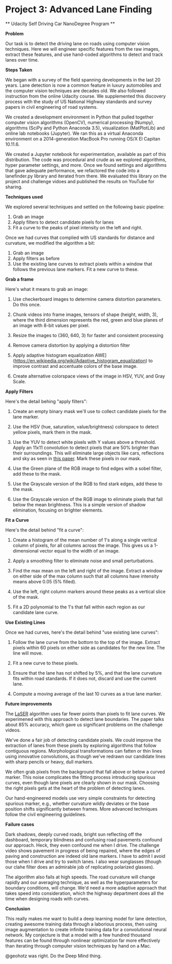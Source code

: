 
# Project 3: Advanced Lane Finding

** Udacity Self Driving Car NanoDegree Program **

**Problem**

Our task is to detect the driving lane on roads using computer vision
techniques.  Here we will engineer specific features from the raw images,
extract these features, and use hand-coded algorithms to detect and track
lanes over time.

**Steps Taken**

We began with a survey of the field spanning developments in the last
20 years.  Lane detection is now a common feature in luxury automobiles
and the computer vision techniques are decades old.  We also followed
instruction from the online Udacity course.   We supplemented this discovery
process with the study of US National Highway standards and survey
papers in civil engineering of road systems.

We created a development environment in Python that pulled together
computer vision algorithms (OpenCV), numerical processing (Numpy),
algorithms (SciPy and Python Anaconda 3.5), visualization (MatPlotLib) and
online lab notebooks (Jupyter).  We ran this as a virtual Anaconda environment
on a 2014-generation MacBook Pro running OS/X El Capitan 10.11.6.

We created a Jupyter notebook for experimentation, available as part of 
this distribution.  The code was procedural and crude as we explored algorithms,
hyper parameter settings, and more.  Once we found settings and algorithms
that gave adequate performance, we refactored the code into a lanefinder.py
library and iterated from there.  We evaluated this library on the project and challenge vidoes and published the results on YouTube for sharing.

**Techniques used**

We explored several techniques and settled on the following basic pipeline:

1. Grab an image
2. Apply filters to detect candidate pixels for lanes
3. Fit a curve to the peaks of pixel intensity on the left and right.

Once we had curves that complied with US standards for distance and curvature,
we modified the algorithm a bit:

1. Grab an image
2. Apply filters as before
3. Use the existing lane curves to extract pixels within a window 
that follows the previous lane markers.  Fit a new curve to these.

**Grab a frame**

Here's what it means to grab an image:

1. Use checkerboard images to determine camera distortion parameters.  Do this
once.

2. Chunk videos into frame images, tensors of shape (height, width, 3),
where the third dimension represents the red, green and blue planes
of an image with 8-bit values per pixel.

3. Resize the images to (360, 640, 3) for faster and consistent processing

4. Remove camera distortion by applying a distortion filter

5. Apply adaptive histogram equalization
AWE](https://en.wikipedia.org/wiki/Adaptive_histogram_equalization) to improve
contrast and accentuate colors of the base image.

6. Create alternative colorspace views of the image in HSV, YUV, and Gray Scale.

**Apply Filters**

Here's the detail behing "apply filters":

1. Create an empty binary mask we'll use to collect candidate pixels for the
lane marker.

2. Use the HSV (hue, saturation, value/brightness) colorspace to detect
yellow pixels, mark them in the mask.

3. Use the YUV to detect white pixels with Y values above a threshold.  Apply an
11x11 convolution to detect pixels that are 50% brighter than their surroundings.
This will eliminate large objects like cars, reflections and sky as seen in
[this paper](https://www.researchgate.net/publication/275963307_Real-Time_Lane_Detection_and_Rear-End_Collision_Warning_System_on_a_Mobile_Computing_Platform).  Mark these
pixels in our mask.

4. Use the Green plane of the RGB image to find edges with a sobel
filter, add these to the mask.

5. Use the Grayscale version of the RGB to find stark edges, add
these to the mask.

6. Use the Grayscale version of the RGB image to eliminate pixels that
fall below the mean brightness.  This is a simple version of shadow elimination,
focusing on brighter elements.

**Fit a Curve**

Here's the detail behind "fit a curve":

1. Create a histogram of the mean number of 1's along a single veritcal
column of pixels, for all columns across the image.  This gives us a 1-dimensional
vector equal to the width of an image.

2. Apply a smoothing filter to eliminate noise and small perturbations.

3. Find the max mean on the left and right of the image.  Extract a window on
either side of the max column such that all columns have intensity means above
0.05 (5% filled).

4. Use the left, right column markers around these peaks as a vertical slice
of the mask.

5. Fit a 2D polynomial to the 1's that fall within each region as our candidate
lane curve.

**Use Existing Lines**

Once we had curves, here's the detail behind "use existing lane curves":

1. Follow the lane curve from the bottom to the top of the image.  Extract
pixels within 60 pixels on either side as candidates for the new line.  The
line will move.

2. Fit a new curve to these pixels.

3. Ensure that the lane has not shifted by 5%, and that the lane curvature
fits within road standards.  If it does not, discard and use the current
lane.

4. Compute a moving average of the last 10 curves as a true lane marker.

**Future improvements**

The [LaSER](http://cvrr.ucsd.edu/publications/2013/SatzodaLASER13.pdf) algorithm
uses far fewer points than pixels to fit lane curves.  We experimened with this
approach to detect lane boundaries.  The paper talks about 85% accuracy, which gave
us significant problems on the challenge videos.  

We've done a fair job of detecting candidate pixels.  We could improve the 
extraction of lanes from these pixels by exploring algorithms that follow 
contiguous regions.  Morphological transformations can fatten or thin lines
using innovative convolutions, as though we've redrawn our candidate lines
with sharp pencils or heavy, dull markers.

We often grab pixels from the background
that fall above or below a curved marker.  This noise complicates the fitting
process introducing spurious curves, even though lane pixels are clearly shown
in our mask.  Choosing the right pixels gets at the heart of the problem
of detecting lanes.

Our hand-engineered models use very simple constraints for detecting spurious
marker, e.g., whether curvature wildly deviates or the base position shifts
significantly between frames.  More advanced techniques follow the civil engineering
guidelines.

**Failure cases**

Dark shadows, deeply curved roads, bright sun reflecting off the dashboard,
temporary blindness and confusing road pavements confound 
our approach.  Heck, they even confound me when I drive.  The challenge video
shows pavement in progress of being repaired, where the edges of paving
and construction are indeed old lane markers.  I have to admit I avoid
those when I drive and try to switch lanes.  I also wear sunglasses (though
our clahe filter does an admirable job of replicating polarized glasses).

The algorithm also fails at high speeds.  The road curvature will change
rapidly and our averaging technique, as well as the hyperparameters for 
boundary conditions, will change.  We'd need a more adaptive approach
that takes speed into consideration, which the highway department does
all the time when designing roads with curves.

**Conclusion**

This really makes me want to build a deep learning model for lane detection,
creating awesome training data through a laborious process, then using image 
augmentation to create infinite training data for a convolutional
neural network.  My conjecture is that
a model with a few hundred thousand features can be found through nonlinear
optimization far more effectively than iterating through computer vision
techniques by hand on a Mac.

@geohotz was right. Do the Deep Mind thing.
